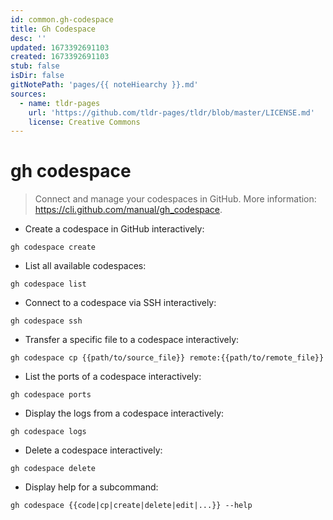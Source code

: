 ```yaml
---
id: common.gh-codespace
title: Gh Codespace
desc: ''
updated: 1673392691103
created: 1673392691103
stub: false
isDir: false
gitNotePath: 'pages/{{ noteHiearchy }}.md'
sources:
  - name: tldr-pages
    url: 'https://github.com/tldr-pages/tldr/blob/master/LICENSE.md'
    license: Creative Commons
---
```

# gh codespace

> Connect and manage your codespaces in GitHub.
> More information: <https://cli.github.com/manual/gh_codespace>.

- Create a codespace in GitHub interactively:

`gh codespace create`

- List all available codespaces:

`gh codespace list`

- Connect to a codespace via SSH interactively:

`gh codespace ssh`

- Transfer a specific file to a codespace interactively:

`gh codespace cp {{path/to/source_file}} remote:{{path/to/remote_file}}`

- List the ports of a codespace interactively:

`gh codespace ports`

- Display the logs from a codespace interactively:

`gh codespace logs`

- Delete a codespace interactively:

`gh codespace delete`

- Display help for a subcommand:

`gh codespace {{code|cp|create|delete|edit|...}} --help`


